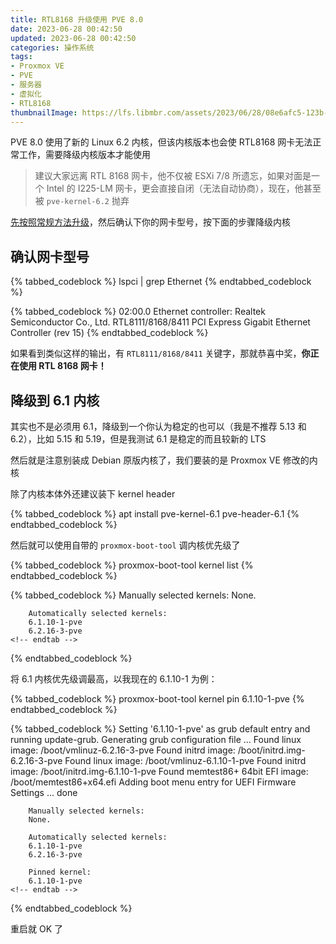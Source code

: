 ```yaml
---
title: RTL8168 升级使用 PVE 8.0
date: 2023-06-28 00:42:50
updated: 2023-06-28 00:42:50
categories: 操作系统
tags:
- Proxmox VE
- PVE
- 服务器
- 虚拟化
- RTL8168
thumbnailImage: https://lfs.libmbr.com/assets/2023/06/28/08e6afc5-123b-4932-b494-ffa4498b3740.webp
---
```

PVE 8.0 使用了新的 Linux 6.2 内核，但该内核版本也会使 RTL8168 网卡无法正常工作，需要降级内核版本才能使用

<!-- more -->

> 建议大家远离 RTL 8168 网卡，他不仅被 ESXi 7/8 所遗忘，如果对面是一个 Intel 的 I225-LM 网卡，更会直接自闭（无法自动协商），现在，他甚至被 ``pve-kernel-6.2`` 抛弃  

[先按照常规方法升级](/archives/489/)，然后确认下你的网卡型号，按下面的步骤降级内核  

## 确认网卡型号

{% tabbed_codeblock %}
    <!-- tab sh -->
        lspci | grep Ethernet
    <!-- endtab -->
{% endtabbed_codeblock %}

{% tabbed_codeblock %}
    <!-- tab txt -->
        02:00.0 Ethernet controller: Realtek Semiconductor Co., Ltd. RTL8111/8168/8411 PCI Express Gigabit Ethernet Controller (rev 15)
    <!-- endtab -->
{% endtabbed_codeblock %}

如果看到类似这样的输出，有 ``RTL8111/8168/8411`` 关键字，那就恭喜中奖，**你正在使用 RTL 8168 网卡！**

## 降级到 6.1 内核

其实也不是必须用 6.1，降级到一个你认为稳定的也可以（我是不推荐 5.13 和 6.2），比如 5.15 和 5.19，但是我测试 6.1 是稳定的而且较新的 LTS  

然后就是注意别装成 Debian 原版内核了，我们要装的是 Proxmox VE 修改的内核

除了内核本体外还建议装下 kernel header  

{% tabbed_codeblock %}
    <!-- tab sh -->
        apt install pve-kernel-6.1 pve-header-6.1
    <!-- endtab -->
{% endtabbed_codeblock %}

然后就可以使用自带的 ``proxmox-boot-tool`` 调内核优先级了

{% tabbed_codeblock %}
    <!-- tab sh -->
        proxmox-boot-tool kernel list
    <!-- endtab -->
{% endtabbed_codeblock %}

{% tabbed_codeblock %}
    <!-- tab txt -->
        Manually selected kernels:
        None.

        Automatically selected kernels:
        6.1.10-1-pve
        6.2.16-3-pve
    <!-- endtab -->
{% endtabbed_codeblock %}

将 6.1 内核优先级调最高，以我现在的 6.1.10-1 为例：

{% tabbed_codeblock %}
    <!-- tab sh -->
        proxmox-boot-tool kernel pin 6.1.10-1-pve
    <!-- endtab -->
{% endtabbed_codeblock %}

{% tabbed_codeblock %}
    <!-- tab txt -->
        Setting '6.1.10-1-pve' as grub default entry and running update-grub.
        Generating grub configuration file ...
        Found linux image: /boot/vmlinuz-6.2.16-3-pve
        Found initrd image: /boot/initrd.img-6.2.16-3-pve
        Found linux image: /boot/vmlinuz-6.1.10-1-pve
        Found initrd image: /boot/initrd.img-6.1.10-1-pve
        Found memtest86+ 64bit EFI image: /boot/memtest86+x64.efi
        Adding boot menu entry for UEFI Firmware Settings ...
        done

        Manually selected kernels:
        None.

        Automatically selected kernels:
        6.1.10-1-pve
        6.2.16-3-pve

        Pinned kernel:
        6.1.10-1-pve
    <!-- endtab -->
{% endtabbed_codeblock %}

重启就 OK 了  

